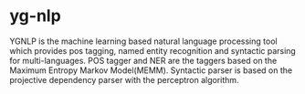 yg-nlp
=====

YGNLP is the machine learning based natural language processing tool which provides pos tagging, named entity recognition and syntactic parsing for multi-languages. POS tagger and NER are the taggers based on the Maximum Entropy Markov Model(MEMM). Syntactic parser is based on the projective dependency parser with the perceptron algorithm.
